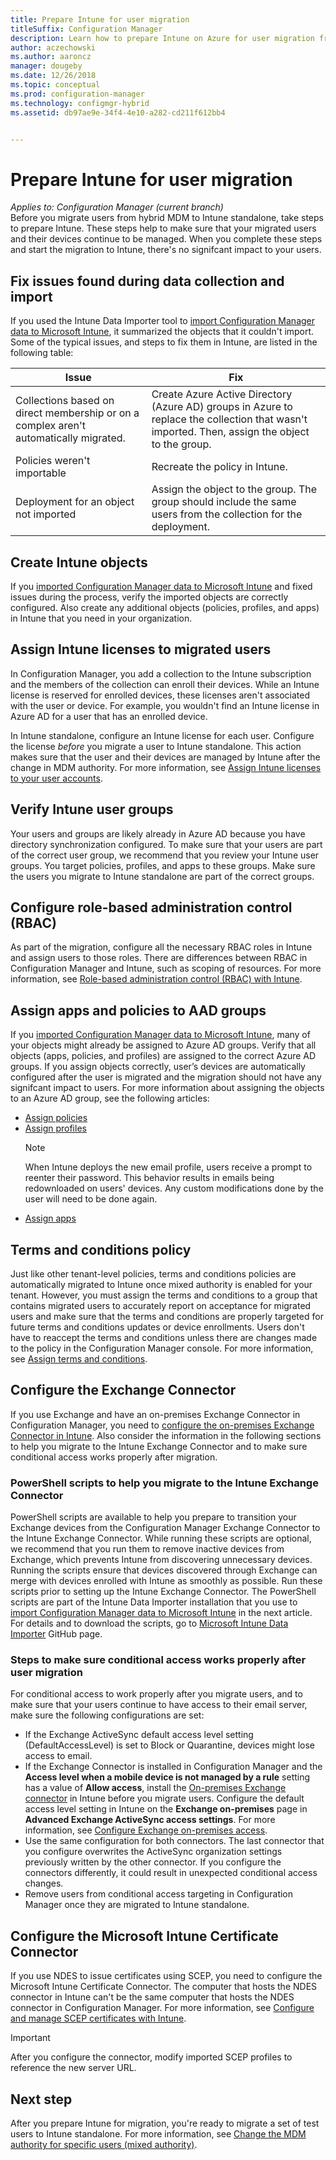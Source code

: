 ```yaml
---
title: Prepare Intune for user migration
titleSuffix: Configuration Manager
description: Learn how to prepare Intune on Azure for user migration from hybrid MDM.
author: aczechowski
ms.author: aaroncz
manager: dougeby
ms.date: 12/26/2018
ms.topic: conceptual
ms.prod: configuration-manager
ms.technology: configmgr-hybrid
ms.assetid: db97ae9e-34f4-4e10-a282-cd211f612bb4


---
```


# Prepare Intune for user migration 

*Applies to: Configuration Manager (current branch)*    
Before you migrate users from hybrid MDM to Intune standalone, take steps to prepare Intune. These steps help to make sure that your migrated users and their devices continue to be managed. When you complete these steps and start the migration to Intune, there's no signifcant impact to your users.  

## Fix issues found during data collection and import
If you used the Intune Data Importer tool to [import Configuration Manager data to Microsoft Intune](migrate-import-data.md), it summarized the objects that it couldn't import. Some of the typical issues, and steps to fix them in Intune, are listed in the following table: 

|Issue  |Fix  |
|---------|---------|
|Collections based on direct membership or on a complex aren't automatically migrated.|Create Azure Active Directory (Azure AD) groups in Azure to replace the collection that wasn't imported. Then, assign the object to the group.|
|Policies weren't importable |Recreate the policy in Intune.|
|Deployment for an object not imported|Assign the object to the group. The group should include the same users from the collection for the deployment.|

## Create Intune objects 
If you [imported Configuration Manager data to Microsoft Intune](migrate-import-data.md) and fixed issues during the process, verify the imported objects are correctly configured. Also create any additional objects (policies, profiles, and apps) in Intune that you need in your organization. 

## Assign Intune licenses to migrated users
In Configuration Manager, you add a collection to the Intune subscription and the members of the collection can enroll their devices. While an Intune license is reserved for enrolled devices, these licenses aren't associated with the user or device. For example, you wouldn't find an Intune license in Azure AD for a user that has an enrolled device. 

In Intune standalone, configure an Intune license for each user. Configure the license *before* you migrate a user to Intune standalone. This action makes sure that the user and their devices are managed by Intune after the change in MDM authority. For more information, see [Assign Intune licenses to your user accounts](https://docs.microsoft.com/intune/licenses-assign). 

## Verify Intune user groups
Your users and groups are likely already in Azure AD because you have directory synchronization configured. To make sure that your users are part of the correct user group, we recommend that you review your Intune user groups. You target policies, profiles, and apps to these groups. Make sure the users you migrate to Intune standalone are part of the correct groups. 

## Configure role-based administration control (RBAC)
As part of the migration, configure all the necessary RBAC roles in Intune and assign users to those roles. There are differences between RBAC in Configuration Manager and Intune, such as scoping of resources. For more information, see
[Role-based administration control (RBAC) with Intune](https://docs.microsoft.com/intune/role-based-access-control).

## Assign apps and policies to AAD groups
If you [imported Configuration Manager data to Microsoft Intune](migrate-import-data.md), many of your objects might already be assigned to Azure AD groups. Verify that all objects (apps, policies, and profiles) are assigned to the correct Azure AD groups. If you assign objects correctly, user’s devices are automatically configured after the user is migrated and the migration should not have any signifcant impact to users. For more information about assigning the objects to an Azure AD group, see the following articles: 
- [Assign policies](https://docs.microsoft.com/intune/get-started-policies)  
- [Assign profiles](https://docs.microsoft.com/intune/device-profile-assign)  
    > [!NOTE]  
    > When Intune deploys the new email profile, users receive a prompt to reenter their password. This behavior results in emails being redownloaded on users' devices. Any custom modifications done by the user will need to be done again. 
- [Assign apps](https://docs.microsoft.com/intune/get-started-apps) 

## Terms and conditions policy
Just like other tenant-level policies, terms and conditions policies are automatically migrated to Intune once mixed authority is enabled for your tenant.  However, you must assign the terms and conditions to a group that contains migrated users to accurately report on acceptance for migrated users and make sure that the terms and conditions are properly targeted for future terms and conditions updates or device enrollments. Users don't have to reaccept the terms and conditions unless there are changes made to the policy in the Configuration Manager console. For more information, see [Assign terms and conditions](https://docs.microsoft.com/intune/enrollment/terms-and-conditions-create#create-terms-and-conditions).

## Configure the Exchange Connector
If you use Exchange and have an on-premises Exchange Connector in Configuration Manager, you need to [configure the on-premises Exchange Connector in Intune](https://docs.microsoft.com/intune/exchange-connector-install). Also consider the information in the following sections to help you migrate to the Intune Exchange Connector and to make sure conditional access works properly after migration.

### PowerShell scripts to help you migrate to the Intune Exchange Connector 
PowerShell scripts are available to help you prepare to transition your Exchange devices from the Configuration Manager Exchange Connector to the Intune Exchange Connector. While running these scripts are optional, we recommend that you run them to remove inactive devices from Exchange, which prevents Intune from discovering unnecessary devices. Running the scripts ensure that devices discovered through Exchange can merge with devices enrolled with Intune as smoothly as possible. Run these scripts prior to setting up the Intune Exchange Connector. The PowerShell scripts are part of the Intune Data Importer installation that you use to [import Configuration Manager data to Microsoft Intune](migrate-import-data.md) in the next article. For details and to download the scripts, go to [Microsoft Intune Data Importer](https://github.com/ConfigMgrTools/Intune-Data-Importer) GitHub page.

### Steps to make sure conditional access works properly after user migration
For conditional access to work properly after you migrate users, and to make sure that your users continue to have access to their email server, make sure the following configurations are set:
- If the Exchange ActiveSync default access level setting (DefaultAccessLevel) is set to Block or Quarantine, devices might lose access to email. 
- If the Exchange Connector is installed in Configuration Manager and the **Access level when a mobile device is not managed by a rule** setting has a value of **Allow access**, install the [On-premises Exchange connector](https://docs.microsoft.com/intune/conditional-access-exchange-create#configure-exchange-on-premises-access) in Intune before you migrate users. Configure the default access level setting in Intune on the **Exchange on-premises** page in **Advanced Exchange ActiveSync access settings**. For more information, see [Configure Exchange on-premises access](https://docs.microsoft.com/intune/conditional-access-exchange-create#configure-exchange-on-premises-access).
- Use the same configuration for both connectors. The last connector that you configure overwrites the ActiveSync organization settings previously written by the other connector. If you configure the connectors differently, it could result in unexpected conditional access changes.
- Remove users from conditional access targeting in Configuration Manager once they are migrated to Intune standalone.

## Configure the Microsoft Intune Certificate Connector
If you use NDES to issue certificates using SCEP, you need to configure the Microsoft Intune Certificate Connector. The computer that hosts the NDES connector in Intune can't be the same computer that hosts the NDES connector in Configuration Manager. For more information, see [Configure and manage SCEP certificates with Intune](https://docs.microsoft.com/intune/certificates-scep-configure). 

> [!Important]    
> After you configure the connector, modify imported SCEP profiles to reference the new server URL.

## Next step
After you prepare Intune for migration, you're ready to migrate a set of test users to Intune standalone. For more information, see [Change the MDM authority for specific users (mixed authority)](migrate-mixed-authority.md).


